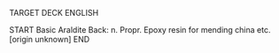 TARGET DECK
ENGLISH

START
Basic
Araldite
Back: n. Propr. Epoxy resin for mending china etc. [origin unknown]
END
